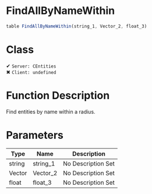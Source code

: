 # FindAllByNameWithin
```js	
table FindAllByNameWithin(string_1, Vector_2, float_3)
```
# Class
✔ `Server: CEntities`  
✖ `Client: undefined`  

# Function Description
Find entities by name within a radius.
# Parameters
Type|Name|Description
--|--|--
string|string_1|No Description Set
Vector|Vector_2|No Description Set
float|float_3|No Description Set
